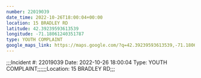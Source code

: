 ```yaml
---
number: 22019039
date_time: 2022-10-26T18:00:04+00:00
location: 15 BRADLEY RD
latitude: 42.39239593613539
longitude: -71.18061240351787
type: YOUTH COMPLAINT
google_maps_link: https://maps.google.com/?q=42.39239593613539,-71.18061240351787
---
```


;;;Incident #: 22019039  Date: 2022-10-26 18:00:04   Type: YOUTH COMPLAINT;;;;;;Location: 15 BRADLEY RD;;;
